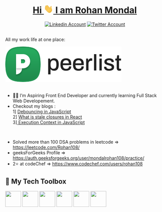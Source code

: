 <div align="center">

<br>

# [Hi <img src="https://raw.githubusercontent.com/ABSphreak/ABSphreak/master/gifs/Hi.gif" width="30px"> I am Rohan Mondal](https://rohanspage.netlify.app/)
  </div>
  <div align=center>
  <a href="https://www.linkedin.com/in/rohanmondal/"><img src="https://cdn.worldvectorlogo.com/logos/linkedin-icon-2.svg" title="Linkedin" alt="Linkedin Account" width="30"/></a>
  <a href="https://twitter.com/RohanMo33437915"><img src="https://cdn.worldvectorlogo.com/logos/twitter-6.svg" title="Twitter" alt="Twitter Account" width="40"/></a>
  <br><br>
 
</div>
  <p>All my work life at one place:<p>
  <a href="https://peerlist.io/rohanmond"><img src="https://github.com/Siddhant-K-code/Siddhant-K-code/raw/master/PL%20Logo%20-%20Primary.svg"></a>
  <br>
 <br>
  
  
* 👨‍💻 I’m Aspiring Front End Developer and currently learning Full Stack Web Developement.
* Checkout my blogs :<br>
  1] <a href="https://rohan108dev.hashnode.dev/what-the-heck-is-debouncing-in-javascript" target="_blank"> Debouncing in JavaScript </a> <br>
  2] <a href="https://rohan108dev.hashnode.dev/some-insights-of-usestate-useeffect-and-stale-closures" target="_blank"> What is stale closures in React </a><br>
  3]<a href="https://rohan108dev.hashnode.dev/what-the-heck-is-execution-context-in-js-how-js-code-is-executing-under-the-hood" target="_blank"> Execution Context in JavaScript </a>
 
  
  
<br>
  
 * Solved more than 100 DSA problems in leetcode => https://leetcode.com/Rohan108/
 * geeksForGeeks Profile => https://auth.geeksforgeeks.org/user/mondalrohan108/practice/
 * 2⭐️ at codeChef => https://www.codechef.com/users/rohan108 
  
  

## 🧰 My Tech Toolbox

<p>
<img src="https://cdn.jsdelivr.net/gh/devicons/devicon/icons/html5/html5-original.svg" width="50" height="50"/>
<img src="https://cdn.jsdelivr.net/gh/devicons/devicon/icons/css3/css3-original.svg" width="50" height="50"/>
<img src="https://cdn.jsdelivr.net/gh/devicons/devicon/icons/javascript/javascript-original.svg"width="50" height="50" />
<img src="https://cdn.jsdelivr.net/gh/devicons/devicon/icons/typescript/typescript-original.svg" width="50" height="50"/>
 <img src="https://cdn.jsdelivr.net/gh/devicons/devicon/icons/react/react-original.svg"  width="50" height="50"/>
<img src="https://cdn.jsdelivr.net/gh/devicons/devicon/icons/visualstudio/visualstudio-plain.svg" width="50" height="50"/>

  </p>
<br>  
 
